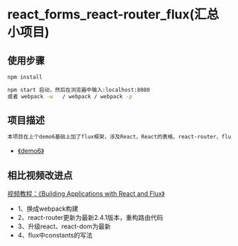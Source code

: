 # react_forms_react-router_flux(汇总小项目)

## 使用步骤

```bash
npm install

npm start 启动，然后在浏览器中输入:localhost:8080
或者 webpack -w   / webpack / webpack -p

```
## 项目描述
```bash
本项目在上个demo6基础上加了flux框架，涉及React、React的表格、react-router、flux
```
* [《demo6》](../demo6)

## 相比视频改进点
[视频教程：《Building Applications with React and Flux》](https://www.pluralsight.com/courses/react-flux-building-applications) 

* 1、换成webpack构建
* 2、react-router更新为最新2.4.1版本，重构路由代码
* 3、升级react、react-dom为最新
* 4、flux中constants的写法